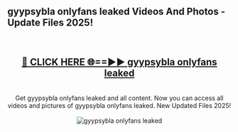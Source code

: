 <h2>gyypsybla onlyfans leaked Videos And Photos - Update Files 2025!</h2>
<br>
<div align="center">
<h2><a href="https://top-ai-tools.click/QrbHav" rel="nofollow">🔴 CLICK HERE 🌐==►► gyypsybla onlyfans leaked</a></h2>
<br>
Get gyypsybla onlyfans leaked and all content. Now you can access all videos and pictures of gyypsybla onlyfans leaked. New Updated Files 2025!
<br>
<br>
<a href="https://top-ai-tools.click/QrbHav" rel="nofollow" data-target="animated-image.originalLink"><img src="https://i.ibb.co.com/WyWwxjT/player-gif2.gif" alt="gyypsybla onlyfans leaked" style="max-width: 100%; display: inline-block;" data-target="animated-image.originalImage"></a>
</div>
<br>